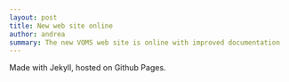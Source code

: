 ```yaml
---
layout: post
title: New web site online 
author: andrea
summary: The new VOMS web site is online with improved documentation
---
```


Made with Jekyll, hosted on Github Pages.